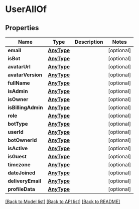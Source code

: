 # UserAllOf

## Properties
Name | Type | Description | Notes
------------ | ------------- | ------------- | -------------
**email** | [**AnyType**](.md) |  | [optional] 
**isBot** | [**AnyType**](.md) |  | [optional] 
**avatarUrl** | [**AnyType**](.md) |  | [optional] 
**avatarVersion** | [**AnyType**](.md) |  | [optional] 
**fullName** | [**AnyType**](.md) |  | [optional] 
**isAdmin** | [**AnyType**](.md) |  | [optional] 
**isOwner** | [**AnyType**](.md) |  | [optional] 
**isBillingAdmin** | [**AnyType**](.md) |  | [optional] 
**role** | [**AnyType**](.md) |  | [optional] 
**botType** | [**AnyType**](.md) |  | [optional] 
**userId** | [**AnyType**](.md) |  | [optional] 
**botOwnerId** | [**AnyType**](.md) |  | [optional] 
**isActive** | [**AnyType**](.md) |  | [optional] 
**isGuest** | [**AnyType**](.md) |  | [optional] 
**timezone** | [**AnyType**](.md) |  | [optional] 
**dateJoined** | [**AnyType**](.md) |  | [optional] 
**deliveryEmail** | [**AnyType**](.md) |  | [optional] 
**profileData** | [**AnyType**](.md) |  | [optional] 

[[Back to Model list]](../README.md#documentation-for-models) [[Back to API list]](../README.md#documentation-for-api-endpoints) [[Back to README]](../README.md)


